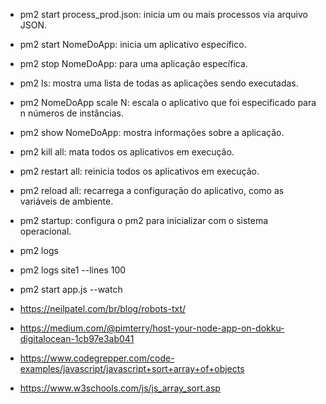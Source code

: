- pm2 start process_prod.json: inicia um ou mais processos via arquivo JSON.
- pm2 start NomeDoApp: inicia um aplicativo específico.
- pm2 stop NomeDoApp: para uma aplicação específica.
- pm2 ls: mostra uma lista de todas as aplicações sendo executadas.
- pm2 NomeDoApp scale N: escala o aplicativo que foi especificado para n números de instâncias.
- pm2 show NomeDoApp: mostra informações sobre a aplicação.
- pm2 kill all: mata todos os aplicativos em execução.
- pm2 restart all: reinicia todos os aplicativos em execução.
- pm2 reload all: recarrega a configuração do aplicativo, como as variáveis de ambiente.
- pm2 startup: configura o pm2 para inicializar com o sistema operacional.
- pm2 logs
- pm2 logs site1 --lines 100
- pm2 start app.js --watch


- https://neilpatel.com/br/blog/robots-txt/
- https://medium.com/@pimterry/host-your-node-app-on-dokku-digitalocean-1cb97e3ab041


- https://www.codegrepper.com/code-examples/javascript/javascript+sort+array+of+objects
- https://www.w3schools.com/js/js_array_sort.asp